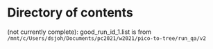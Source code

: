 # Directory of contents

(not currently complete):
good_run_id_1.list is from 
`/mnt/c/Users/dsjoh/Documents/pc2021/w2021/pico-to-tree/run_qa/v2`
